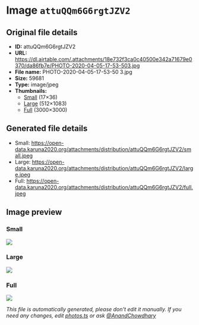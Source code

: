 # Image `attuQQm6G6rgtJZV2`

## Original file details

- **ID:** attuQQm6G6rgtJZV2
- **URL:** https://dl.airtable.com/.attachments/18e732f3ca0c40500e342a71679e0370/da86fb7e/PHOTO-2020-04-05-17-53-503.jpg
- **File name:** PHOTO-2020-04-05-17-53-50 3.jpg
- **Size:** 59681
- **Type:** image/jpeg
- **Thumbnails:**
  - [Small](https://dl.airtable.com/.attachmentThumbnails/8f7f80c1c938667c32f7bf2a1a8ac195/ee2a9153) (17×36)
  - [Large](https://dl.airtable.com/.attachmentThumbnails/0813ef2e87c487cf576b70caa4bd2bd3/0f3c1d84) (512×1083)
  - [Full](https://dl.airtable.com/.attachmentThumbnails/c073a6d898e8066c5d7a741761989d2f/af9f65c0) (3000×3000)

## Generated file details

- Small: https://open-data.karuna2020.org/attachments/distribution/attuQQm6G6rgtJZV2/small.jpeg
- Large: https://open-data.karuna2020.org/attachments/distribution/attuQQm6G6rgtJZV2/large.jpeg
- Full: https://open-data.karuna2020.org/attachments/distribution/attuQQm6G6rgtJZV2/full.jpeg

## Image preview

### Small

![](https://open-data.karuna2020.org/attachments/distribution/attuQQm6G6rgtJZV2/small.jpeg)

### Large

![](https://open-data.karuna2020.org/attachments/distribution/attuQQm6G6rgtJZV2/large.jpeg)

### Full

![](https://open-data.karuna2020.org/attachments/distribution/attuQQm6G6rgtJZV2/full.jpeg)

_This file is automatically generated, please don't edit it manually. If you need any changes, edit [photos.ts](/photos.ts) or ask [@AnandChowdhary](https://github.com/AnandChowdhary)_

